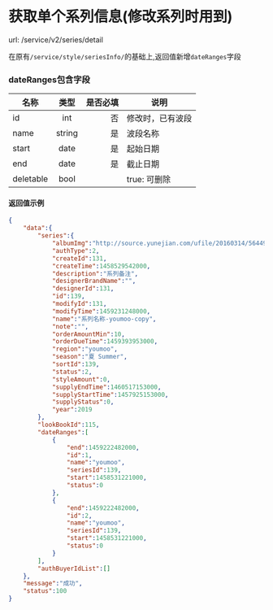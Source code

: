 获取单个系列信息(修改系列时用到)
=======


url: /service/v2/series/detail

在原有`/service/style/seriesInfo/`的基础上,返回值新增`dateRanges`字段

### dateRanges包含字段

| 名称           | 类型   | 是否必填   | 说明             |
| -------------- | :----: | ---------: | --               |
| id             | int    | 否         | 修改时，已有波段 |
| name           | string | 是         | 波段名称         |
| start          | date   | 是         | 起始日期         |
| end            | date   | 是         | 截止日期         |
| deletable      | bool   |            | true: 可删除     |

#### 返回值示例

```json
{
    "data":{
        "series":{
            "albumImg":"http://source.yunejian.com/ufile/20160314/56449eef531840deb7daf3ca8a013b7c",
            "authType":2,
            "createId":131,
            "createTime":1458529542000,
            "description":"系列备注",
            "designerBrandName":"",
            "designerId":131,
            "id":139,
            "modifyId":131,
            "modifyTime":1459231248000,
            "name":"系列名称-youmoo-copy",
            "note":"",
            "orderAmountMin":10,
            "orderDueTime":1459393953000,
            "region":"youmoo",
            "season":"夏 Summer",
            "sortId":139,
            "status":2,
            "styleAmount":0,
            "supplyEndTime":1460517153000,
            "supplyStartTime":1457925153000,
            "supplyStatus":0,
            "year":2019
        },
        "lookBookId":115,
        "dateRanges":[
            {
                "end":1459222482000,
                "id":1,
                "name":"youmoo",
                "seriesId":139,
                "start":1458531221000,
                "status":0
            },
            {
                "end":1459222482000,
                "id":2,
                "name":"youmoo",
                "seriesId":139,
                "start":1458531221000,
                "status":0
            }
        ],
        "authBuyerIdList":[]
    },
    "message":"成功",
    "status":100
}
```